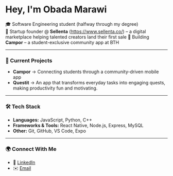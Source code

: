 # Hey, I'm Obada Marawi

🎓 Software Engineering student (halfway through my degree)  
🚀 Startup founder @ **Sellenta** (https://www.sellenta.co/) – a digital marketplace helping talented creators land their first sale
📱 Building **Campor** – a student-exclusive community app at BTH  

---

### 🔭 Current Projects
- **Campor** → Connecting students through a community-driven mobile app 
- **Questit** → An app that transforms everyday tasks into engaging quests, making productivity fun and motivating.

---

### 🛠️ Tech Stack
- **Languages:** JavaScript, Python, C++
- **Frameworks & Tools:** React Native, Node.js, Express, MySQL  
- **Other:** Git, GitHub, VS Code, Expo  

---

### 🌍 Connect With Me
- 💼 [LinkedIn](https://www.linkedin.com/in/obada-marawi-56842a337/)  
- ✉️ [Email](mailto:obadaa.marawi@email.com)  
